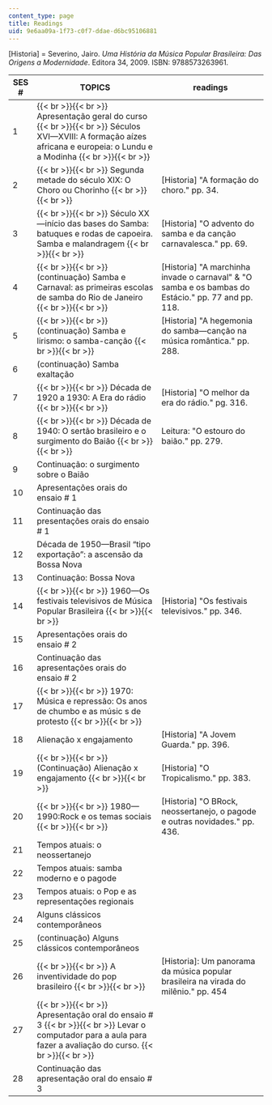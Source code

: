 ```yaml
---
content_type: page
title: Readings
uid: 9e6aa09a-1f73-c0f7-ddae-d6bc95106881
---
```


\[Historia\] = Severino, Jairo. _Uma História da Música Popular Brasileira: Das Origens a Modernidade_. Editora 34, 2009. ISBN: 9788573263961. 

  
| SES # | TOPICS | readings |
| --- | --- | --- |
| 1 |  {{< br >}}{{< br >}} Apresentação geral do curso {{< br >}}{{< br >}} Séculos XVI—XVIII: A formação aízes africana e europeia: o Lundu e a Modinha {{< br >}}{{< br >}}  | &nbsp; |
| 2 |  {{< br >}}{{< br >}} Segunda metade do século XIX: O Choro ou Chorinho {{< br >}}{{< br >}}  | \[Historia\] "A formação do choro﻿." pp. 34.  |
| 3 |  {{< br >}}{{< br >}} Século XX—início das bases do Samba: batuques e rodas de capoeira. Samba e malandragem {{< br >}}{{< br >}}  | \[Historia\] "O advento do samba e da canção carnavalesca﻿." pp. 69.  |
| 4 |  {{< br >}}{{< br >}} (continuação) Samba e Carnaval: as primeiras escolas de samba do Rio de Janeiro {{< br >}}{{< br >}}  | \[Historia\] "A marchinha invade o carnaval" & "O samba e os bambas do Estácio." pp. 77 and ﻿pp. 118.  |
| 5 |  {{< br >}}{{< br >}} (continuação) Samba e lirismo: o samba-canção {{< br >}}{{< br >}}  | \[Historia\] "A hegemonia do samba—canção na música romântica﻿." pp. 288.  |
| 6 | (continuação) Samba exaltação | &nbsp; |
| 7 |  {{< br >}}{{< br >}} Década de 1920 a 1930: A Era do rádio {{< br >}}{{< br >}}  | \[Historia\] "O melhor da era do rádio." pg. 316. |
| 8 |  {{< br >}}{{< br >}} Década de 1940: O sertão brasileiro e o surgimento do Baião {{< br >}}{{< br >}}  | Leitura: "O estouro do baião." pp. 279.  |
| 9 | Continuação: o surgimento sobre o Baião | &nbsp; |
| 10 | Apresentações orais do ensaio # 1 | &nbsp; |
| 11 | Continuação das presentações orais do ensaio # 1 | &nbsp; |
| 12 | Década de 1950—Brasil “tipo exportação”: a ascensão da Bossa Nova | &nbsp; |
| 13 | Continuação: Bossa Nova | &nbsp; |
| 14 |  {{< br >}}{{< br >}} 1960—Os festivais televisivos de Música Popular Brasileira {{< br >}}{{< br >}}  | \[Historia\] "Os festivais televisivos﻿." pp. 346. |
| 15 | Apresentações orais do ensaio # 2 | &nbsp; |
| 16 | Continuação das apresentações orais do ensaio # 2 | &nbsp; |
| 17 |  {{< br >}}{{< br >}} 1970: Música e repressão: Os anos de chumbo e as músic s de protesto {{< br >}}{{< br >}}  | &nbsp; |
| 18 | Alienação x engajamento | \[Historia\] "A Jovem Guarda." pp. 396. |
| 19 |  {{< br >}}{{< br >}} (Continuação) Alienação x engajamento {{< br >}}{{< br >}}  | \[Historia\] "O Tropicalismo﻿." pp. 383.  |
| 20 |  {{< br >}}{{< br >}} 1980—1990:Rock e os temas sociais {{< br >}}{{< br >}}  | \[Historia\] "O BRock, neossertanejo, o pagode e outras novidades﻿." pp. 436.   |
| 21 | Tempos atuais: o neossertanejo | &nbsp; |
| 22 | Tempos atuais: samba moderno e o pagode | &nbsp; |
| 23 | Tempos atuais: o Pop e as representações regionais | &nbsp; |
| 24 | Alguns clássicos contemporâneos | &nbsp; |
| 25 | (continuação) Alguns clássicos contemporâneos | &nbsp; |
| 26 |  {{< br >}}{{< br >}} A inventividade do pop brasileiro {{< br >}}{{< br >}}  | \[Historia\]: Um panorama da música popular brasileira na virada do milênio﻿." pp. 454 |
| 27 |  {{< br >}}{{< br >}} Apresentação oral do ensaio # 3 {{< br >}}{{< br >}} Levar o computador para a aula para fazer a avaliação do curso. {{< br >}}{{< br >}}  | &nbsp; |
| 28 | Continuação das apresentação oral do ensaio # 3 |